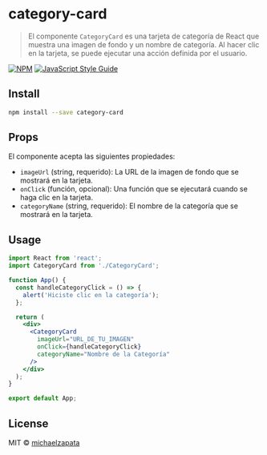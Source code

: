 # category-card

> El componente `CategoryCard` es una tarjeta de categoría de React que muestra una imagen de fondo y un nombre de categoría. Al hacer clic en la tarjeta, se puede ejecutar una acción definida por el usuario.

[![NPM](https://img.shields.io/npm/v/category-card.svg)](https://www.npmjs.com/package/category-card) [![JavaScript Style Guide](https://img.shields.io/badge/code_style-standard-brightgreen.svg)](https://standardjs.com)

## Install

```bash
npm install --save category-card
```

## Props

El componente acepta las siguientes propiedades:

- `imageUrl` (string, requerido): La URL de la imagen de fondo que se mostrará en la tarjeta.
- `onClick` (función, opcional): Una función que se ejecutará cuando se haga clic en la tarjeta.
- `categoryName` (string, requerido): El nombre de la categoría que se mostrará en la tarjeta.

## Usage

```jsx
import React from 'react';
import CategoryCard from './CategoryCard';

function App() {
  const handleCategoryClick = () => {
    alert('Hiciste clic en la categoría');
  };

  return (
    <div>
      <CategoryCard
        imageUrl="URL_DE_TU_IMAGEN"
        onClick={handleCategoryClick}
        categoryName="Nombre de la Categoría"
      />
    </div>
  );
}

export default App;
```

## License

MIT © [michaelzapata](https://github.com/michaelzapata)
